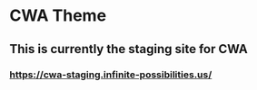 # CWA Theme
## This is currently the staging site for CWA
### https://cwa-staging.infinite-possibilities.us/
